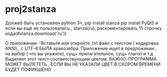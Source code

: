 # proj2stanza
Должеб быть установлен python 3+,
pip install stanza
pip install PyQt5
и если вы ещё не пользовались , stanza(ru), раскоментировать 15 строчку кода(#stanza.download('ru'))



О приложении:
-Вставьте или откройте .txt файл с текстом ( кодировка ANSI) , c UTF-8 БЫЛА кракозябра.
Приложение ищет в  предложении , на выбор ( что вы укажите), сущ+ прилагательное, сущ+ глагол и т.д
Выделяет этот текст соответствующим цевтом.
ВАЖНО: ПРОГРАММА МОЖЕТ ВЫЛЕТЕТЬ , ЕСЛИ ВЫ НЕ УКАЗАЛИ ЦВЕТ В СКОРОМ ВРЕМЕНИ БУДЕТ ПОФИКШЕНО
